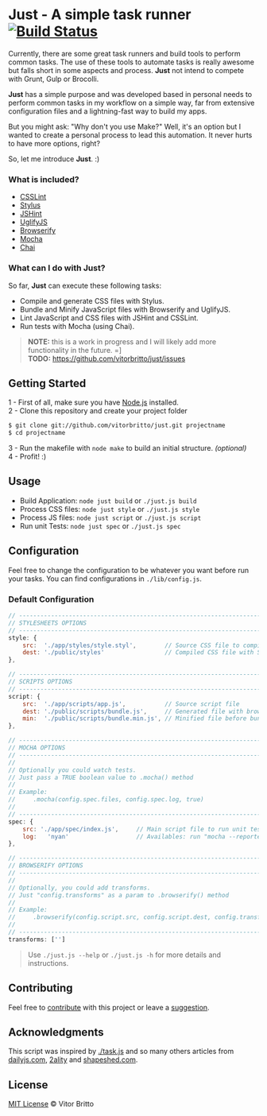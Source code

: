 # Just - A simple task runner [![Build Status](https://travis-ci.org/vitorbritto/just.svg)](https://travis-ci.org/vitorbritto/just)

Currently, there are some great task runners and build tools to perform common tasks. The use of these tools to automate tasks is really awesome but falls short in some aspects and process. **Just** not intend to compete with Grunt, Gulp or Brocolli.

**Just** has a simple purpose and was developed based in personal needs to perform common tasks in my workflow on a simple way, far from extensive configuration files and a lightning-fast way to build my apps.

But you might ask: "Why don't you use Make?" Well, it's an option but I wanted to create a personal process to lead this automation. It never hurts to have more options, right?

So, let me introduce **Just**. :)

### What is included?

- [CSSLint](https://npmjs.org/package/csslint)
- [Stylus](https://npmjs.org/package/stylus)
- [JSHint](https://npmjs.org/package/jshint)
- [UglifyJS](https://npmjs.org/package/uglify-js)
- [Browserify](https://www.npmjs.org/package/browserify)
- [Mocha](https://www.npmjs.org/package/mocha)
- [Chai](https://www.npmjs.org/package/chai)

### What can I do with Just?

So far, **Just** can execute these following tasks:

- Compile and generate CSS files with Stylus.
- Bundle and Minify JavaScript files with Browserify and UglifyJS.
- Lint JavaScript and CSS files with JSHint and CSSLint.
- Run tests with Mocha (using Chai).


> **NOTE:** this is a work in progress and I will likely add more functionality in the future. =] <br>
> **TODO:** https://github.com/vitorbritto/just/issues


## Getting Started

1 - First of all, make sure you have [Node.js](http://nodejs.org/) installed. <br>
2 - Clone this repository and create your project folder

```bash
$ git clone git://github.com/vitorbritto/just.git projectname
$ cd projectname
```

3 - Run the makefile with `node make` to build an initial structure. _(optional)_ <br>
4 - Profit! :)

## Usage

- Build Application: `node just build` or `./just.js build`
- Process CSS files: `node just style` or `./just.js style`
- Process JS files: `node just script` or `./just.js script`
- Run unit Tests:   `node just spec` or `./just.js spec`

## Configuration

Feel free to change the configuration to be whatever you want before run your tasks. You can find configurations in `./lib/config.js`.

### Default Configuration

```javascript
// ------------------------------------------------------------------------------------
// STYLESHEETS OPTIONS
// ------------------------------------------------------------------------------------
style: {
    src:  './app/styles/style.styl',        // Source CSS file to compile with Stylus
    dest: './public/styles'                 // Compiled CSS file with Stylus
},

// ------------------------------------------------------------------------------------
// SCRIPTS OPTIONS
// ------------------------------------------------------------------------------------
script: {
    src:  './app/scripts/app.js',           // Source script file
    dest: './public/scripts/bundle.js',     // Generated file with browserify
    min:  './public/scripts/bundle.min.js', // Minified file before bundled with browserify
},

// ------------------------------------------------------------------------------------
// MOCHA OPTIONS
// ------------------------------------------------------------------------------------
//
// Optionally you could watch tests.
// Just pass a TRUE boolean value to .mocha() method
//
// Example:
//     .mocha(config.spec.files, config.spec.log, true)
//
// ------------------------------------------------------------------------------------
spec: {
    src: './app/spec/index.js',     // Main script file to run unit tests
    log:   'nyan'                   // Availables: run "mocha --reporters" on Shell
},

// ------------------------------------------------------------------------------------
// BROWSERIFY OPTIONS
// ------------------------------------------------------------------------------------
//
// Optionally, you could add transforms.
// Just "config.transforms" as a param to .browserify() method
//
// Example:
//     .browserify(config.script.src, config.script.dest, config.transforms)
//
// ------------------------------------------------------------------------------------
transforms: ['']
```

> Use `./just.js --help` or `./just.js -h` for more details and instructions.


## Contributing

Feel free to [contribute](https://github.com/vitorbritto/just/pulls) with this project or leave a [suggestion](https://github.com/vitorbritto/just/issues).


## Acknowledgments

This script was inspired by [./task.js](https://gist.github.com/substack/8313379) and so many others articles from [dailyjs.com](http://dailyjs.com), [2ality](http://2ality.com) and [shapeshed.com](http://shapeshed.com).


## License

[MIT License](http://vitorbritto.mit-license.org/) © Vitor Britto
